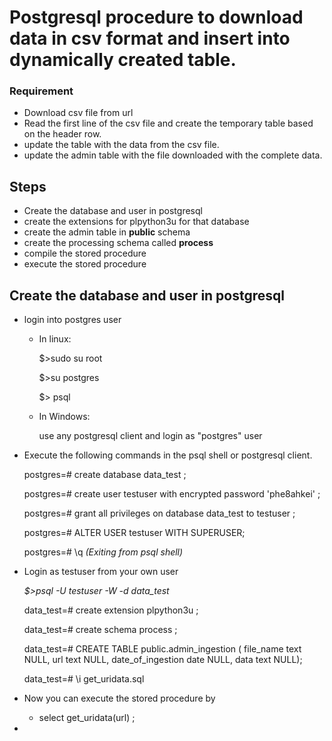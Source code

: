 # Postgresql procedure to download data in csv format and insert into dynamically created table.

### Requirement
- Download csv file from url
- Read the first line of the csv file and create the temporary table based on the header row. 
- update the table with the data from the csv file. 
- update the admin table with the file downloaded with the complete data.

## Steps
- Create the database and user in postgresql 
- create the extensions for plpython3u for that database
- create the admin table in **public** schema
- create the processing schema called **process**
- compile the stored procedure
- execute the stored procedure 

## Create the database and user in postgresql 

- login into postgres user
    - In linux:
    
        $>sudo su root
        
        $>su postgres 
        
        $> psql
        
    - In Windows:
    
        use any postgresql client and login as "postgres" user
    
- Execute the following commands in the psql shell or postgresql client. 

    postgres=# create database data_test ;
    
    postgres=# create user testuser  with encrypted password 'phe8ahkei' ;
    
    postgres=# grant all privileges on database data_test  to testuser  ;
    
    postgres=# ALTER USER testuser  WITH SUPERUSER;
    
    postgres=# \q  *(Exiting from psql shell)*
    
- Login as testuser from your own user

    *$>psql -U testuser -W -d data_test*
    
    data_test=# create extension plpython3u ;
    
    data_test=# create schema process ;
    
    data_test=# CREATE TABLE public.admin_ingestion (
                                    file_name text NULL,
                                    url text NULL,
                                    date_of_ingestion date NULL,
                                    data text NULL);
                                    
    data_test=# \i get_uridata.sql  
    
    
- Now you can execute the stored procedure by 

    - select get_uridata(url) ;
    
- 
